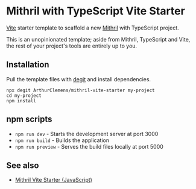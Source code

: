 # Mithril with TypeScript Vite Starter

[Vite](https://vitejs.dev/) starter template to scaffold a new [Mithril](https://mithril.js.org/) with TypeScript project.

This is an unopinionated template; aside from Mithril, TypeScript and Vite, the rest of your project's tools are entirely up to you.

## Installation

Pull the template files with [degit](https://github.com/Rich-Harris/degit) and install dependencies.

```
npx degit ArthurClemens/mithril-vite-starter my-project
cd my-project
npm install
```

## npm scripts

* `npm run dev` - Starts the development server at port 3000
* `npm run build` - Builds the application
* `npm run preview` - Serves the build files locally at port 5000


## See also

- [Mithril Vite Starter (JavaScript)](https://github.com/ArthurClemens/mithril-vite-starter)
